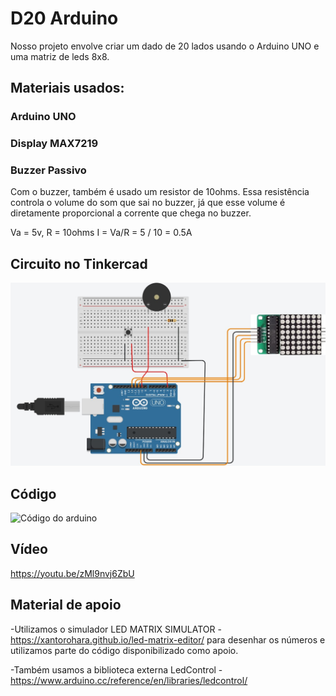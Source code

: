 # D20 Arduino
Nosso projeto envolve criar um dado de 20 lados usando o Arduino UNO e uma matriz de leds 8x8.


## Materiais usados:

### Arduino UNO

### Display MAX7219

### Buzzer Passivo
Com o buzzer, também é usado um resistor de 10ohms. Essa resistência controla o volume do som que sai no buzzer, já que esse volume é diretamente proporcional a corrente que chega no buzzer.

Va = 5v, R = 10ohms 
I = Va/R = 5 / 10 = 0.5A

## Circuito no Tinkercad
![Imagem do circuito no Tinkercad](imagens/d20_circuito.jpg)

## Código
![Código do arduino](codigo/sketch_jul12a.ino)

## Vídeo
https://youtu.be/zMl9nvj6ZbU

## Material de apoio
-Utilizamos o simulador LED MATRIX SIMULATOR - https://xantorohara.github.io/led-matrix-editor/ para desenhar os números e utilizamos parte do código disponibilizado como apoio.

-Também usamos a biblioteca externa LedControl - https://www.arduino.cc/reference/en/libraries/ledcontrol/
